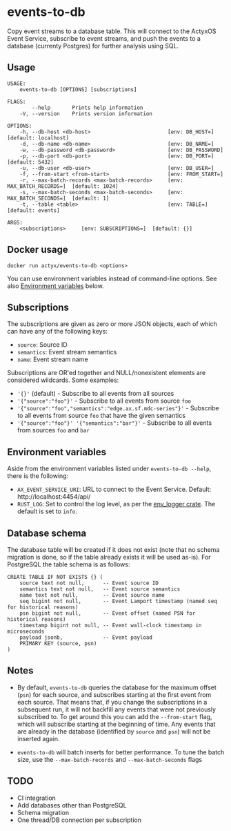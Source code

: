 # events-to-db

Copy event streams to a database table. This will connect to the ActyxOS Event Service, subscribe to event streams, and
push the events to a database (currenty Postgres) for further analysis using SQL.

## Usage

```
USAGE:
    events-to-db [OPTIONS] [subscriptions]

FLAGS:
        --help       Prints help information
    -V, --version    Prints version information

OPTIONS:
    -h, --db-host <db-host>                         [env: DB_HOST=]  [default: localhost]
    -d, --db-name <db-name>                         [env: DB_NAME=]
    -w, --db-password <db-password>                 [env: DB_PASSWORD]
    -p, --db-port <db-port>                         [env: DB_PORT=]  [default: 5432]
    -u, --db-user <db-user>                         [env: DB_USER=]
    -f, --from-start <from-start>                   [env: FROM_START=]
    -r, --max-batch-records <max-batch-records>     [env: MAX_BATCH_RECORDS=]  [default: 1024]
    -s, --max-batch-seconds <max-batch-seconds>     [env: MAX_BATCH_SECONDS=]  [default: 1]
    -t, --table <table>                             [env: TABLE=]  [default: events]

ARGS:
    <subscriptions>     [env: SUBSCRIPTIONS=]  [default: {}]
```

## Docker usage

`docker run actyx/events-to-db <options>`

You can use environment variables instead of command-line options. See also [Environment variables](#environment-variables) below.

## Subscriptions

The subscriptions are given as zero or more JSON objects, each of which can have any of the following keys:

- `source`: Source ID
- `semantics`: Event stream semantics
- `name`: Event stream name

Subscriptions are OR'ed together and NULL/nonexistent elements are considered wildcards. Some examples:

- `'{}'` (default) - Subscribe to all events from all sources
- `'{"source":"foo"}'` - Subscribe to all events from source `foo`
- `'{"source":"foo","semantics":"edge.ax.sf.mdc-series"}'` - Subscribe to all events from source `foo` that have the given semantics
- `'{"source":"foo"}' '{"semantics":"bar"}'` - Subscribe to all events from sources `foo` and `bar`

## Environment variables

Aside from the environment variables listed under `events-to-db --help`, there is the following:

- `AX_EVENT_SERVICE_URI`: URL to connect to the Event Service. Default: http://localhost:4454/api/
- `RUST_LOG`: Set to control the log level, as per the [env_logger crate](https://docs.rs/env_logger/0.8.2/env_logger/).
  The default is set to `info`.

## Database schema

The database table will be created if it does not exist (note that no schema migration is done, so if the table already
exists it will be used as-is). For PostgreSQL the table schema is as follows:

```
CREATE TABLE IF NOT EXISTS {} (
    source text not null,      -- Event source ID
    semantics text not null,   -- Event source semantics
    name text not null,        -- Event source name
    seq bigint not null,       -- Event Lamport timestamp (named seq for historical reasons)
    psn bigint not null,       -- Event offset (named PSN for historical reasons)
    timestamp bigint not null, -- Event wall-clock timestamp in microseconds
    payload jsonb,             -- Event payload
    PRIMARY KEY (source, psn)
)
```

## Notes

- By default, `events-to-db` queries the database for the maximum offset (`psn`) for each source, and subscribes
  starting at the first event from each source. That means that, if you change the subscriptions in a subsequent run,
  it will not backfill any events that were not previously subscribed to. To get around this you can add the `--from-start`
  flag, which will subscribe starting at the beginning of time. Any events that are already in the database (identified
  by `source` and `psn`) will not be inserted again.

- `events-to-db` will batch inserts for better performance. To tune the batch size, use the `--max-batch-records` and
  `--max-batch-seconds` flags

## TODO

- CI integration
- Add databases other than PostgreSQL
- Schema migration
- One thread/DB connection per subscription
